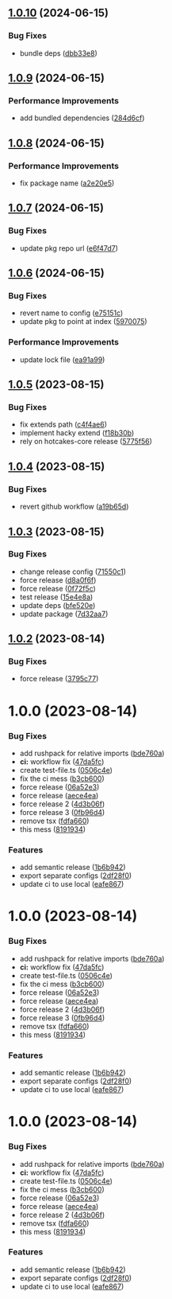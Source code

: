 ## [1.0.10](https://github.com/crealgo/hotcakes-eslint-config/compare/v1.0.9...v1.0.10) (2024-06-15)


### Bug Fixes

* bundle deps ([dbb33e8](https://github.com/crealgo/hotcakes-eslint-config/commit/dbb33e8dd007a8f6ef7c16ab50f1bad29378f75f))

## [1.0.9](https://github.com/crealgo/hotcakes-eslint-config/compare/v1.0.8...v1.0.9) (2024-06-15)


### Performance Improvements

* add bundled dependencies ([284d6cf](https://github.com/crealgo/hotcakes-eslint-config/commit/284d6cf49311e9bd7409f9340b6a4f9cc20df687))

## [1.0.8](https://github.com/crealgo/hotcakes-eslint-config/compare/v1.0.7...v1.0.8) (2024-06-15)


### Performance Improvements

* fix package name ([a2e20e5](https://github.com/crealgo/hotcakes-eslint-config/commit/a2e20e59d7eb78fe44111ad6366e7a1594b10cc9))

## [1.0.7](https://github.com/crealgo/hotcakes-eslint-config/compare/v1.0.6...v1.0.7) (2024-06-15)


### Bug Fixes

* update pkg repo url ([e6f47d7](https://github.com/crealgo/hotcakes-eslint-config/commit/e6f47d7f9e6eba70a624bb79df0d209efba36f95))

## [1.0.6](https://github.com/crealgo/hotcakes-eslint-config/compare/v1.0.5...v1.0.6) (2024-06-15)


### Bug Fixes

* revert name to config ([e75151c](https://github.com/crealgo/hotcakes-eslint-config/commit/e75151c15b693f3e91e348017aa686475b9307bc))
* update pkg to point at index ([5970075](https://github.com/crealgo/hotcakes-eslint-config/commit/5970075320fcfd23a0382f0a6f20d36381460fb5))


### Performance Improvements

* update lock file ([ea91a99](https://github.com/crealgo/hotcakes-eslint-config/commit/ea91a99ed83bf762cb183997db5c019fc3111ee2))

## [1.0.5](https://github.com/crealgo/hotcakes-eslint-config/compare/v1.0.4...v1.0.5) (2023-08-15)


### Bug Fixes

* fix extends path ([c4f4ae6](https://github.com/crealgo/hotcakes-eslint-config/commit/c4f4ae64c1dfb3088ce5833d725f26a6dfb81b46))
* implement hacky extend ([f18b30b](https://github.com/crealgo/hotcakes-eslint-config/commit/f18b30bee3021b497e5e45ab611b80b8185780bd))
* rely on hotcakes-core release ([5775f56](https://github.com/crealgo/hotcakes-eslint-config/commit/5775f56bc0fdb7f99f71267beae993b883860f2d))

## [1.0.4](https://github.com/crealgo/hotcakes-eslint-config/compare/v1.0.3...v1.0.4) (2023-08-15)


### Bug Fixes

* revert github workflow ([a19b65d](https://github.com/crealgo/hotcakes-eslint-config/commit/a19b65d3ade97e3cdc7053e8abda58f868e079b9))

## [1.0.3](https://github.com/crealgo/hotcakes-eslint-config/compare/v1.0.2...v1.0.3) (2023-08-15)


### Bug Fixes

* change release config ([71550c1](https://github.com/crealgo/hotcakes-eslint-config/commit/71550c1bf730f182f2f67668f096e85fa0612a88))
* force release ([d8a0f6f](https://github.com/crealgo/hotcakes-eslint-config/commit/d8a0f6f6e62f2fcdcc585a960fa4f48957bd31cb))
* force release ([0f72f5c](https://github.com/crealgo/hotcakes-eslint-config/commit/0f72f5c87bc017b85dcac05d307fc58f3fc5fe67))
* test release ([15e4e8a](https://github.com/crealgo/hotcakes-eslint-config/commit/15e4e8a64eed7365f80db70c10fe09ccbfc57c4f))
* update deps ([bfe520e](https://github.com/crealgo/hotcakes-eslint-config/commit/bfe520e7ffdb52efc8d9978f098b0e5f3041847c))
* update package ([7d32aa7](https://github.com/crealgo/hotcakes-eslint-config/commit/7d32aa72d13d66d3e1a02a3ffd214e1171e63a46))

## [1.0.2](https://github.com/crealgo/hotcakes-eslint-config/compare/v1.0.1...v1.0.2) (2023-08-14)


### Bug Fixes

* force release ([3795c77](https://github.com/crealgo/hotcakes-eslint-config/commit/3795c779a9359c98e377b4b68adf04bf7d5c8d4d))

# 1.0.0 (2023-08-14)


### Bug Fixes

* add rushpack for relative imports ([bde760a](https://github.com/crealgo/hotcakes-eslint-config/commit/bde760ab726f9107c599ccc4be437c13093b7523))
* **ci:** workflow fix ([47da5fc](https://github.com/crealgo/hotcakes-eslint-config/commit/47da5fcb80412025fe016fe8d33644dba7c55e49))
* create test-file.ts ([0506c4e](https://github.com/crealgo/hotcakes-eslint-config/commit/0506c4edebeb7b2eb65390db517169df7121fd84))
* fix the ci mess ([b3cb600](https://github.com/crealgo/hotcakes-eslint-config/commit/b3cb600b1d84bf2ae44d708d65d9b34dd993c475))
* force release ([06a52e3](https://github.com/crealgo/hotcakes-eslint-config/commit/06a52e3a5dcaef8843fa4a48e88ed53d301c9a5e))
* force release ([aece4ea](https://github.com/crealgo/hotcakes-eslint-config/commit/aece4eabab6e38a74559f0aecfda115c947ac86b))
* force release 2 ([4d3b06f](https://github.com/crealgo/hotcakes-eslint-config/commit/4d3b06feae478228c0677c2b92721df986552c0f))
* force release 3 ([0fb96d4](https://github.com/crealgo/hotcakes-eslint-config/commit/0fb96d409d07ac88c235d18cf84dd9c4277a27f0))
* remove tsx ([fdfa660](https://github.com/crealgo/hotcakes-eslint-config/commit/fdfa660a2d18a4dde041b11acfa72b0da9d66031))
* this mess ([8191934](https://github.com/crealgo/hotcakes-eslint-config/commit/81919349595a32629f21cbd4b24a274c12be4dc2))


### Features

* add semantic release ([1b6b942](https://github.com/crealgo/hotcakes-eslint-config/commit/1b6b942e389beedaffe9e878edf136c6be3889ab))
* export separate configs ([2df28f0](https://github.com/crealgo/hotcakes-eslint-config/commit/2df28f032e68f165963d720be29f9609a1645293))
* update ci to use local ([eafe867](https://github.com/crealgo/hotcakes-eslint-config/commit/eafe8678243ee63683398c694ed9d8c313effdac))

# 1.0.0 (2023-08-14)


### Bug Fixes

* add rushpack for relative imports ([bde760a](https://github.com/crealgo/hotcakes-eslint-config/commit/bde760ab726f9107c599ccc4be437c13093b7523))
* **ci:** workflow fix ([47da5fc](https://github.com/crealgo/hotcakes-eslint-config/commit/47da5fcb80412025fe016fe8d33644dba7c55e49))
* create test-file.ts ([0506c4e](https://github.com/crealgo/hotcakes-eslint-config/commit/0506c4edebeb7b2eb65390db517169df7121fd84))
* fix the ci mess ([b3cb600](https://github.com/crealgo/hotcakes-eslint-config/commit/b3cb600b1d84bf2ae44d708d65d9b34dd993c475))
* force release ([06a52e3](https://github.com/crealgo/hotcakes-eslint-config/commit/06a52e3a5dcaef8843fa4a48e88ed53d301c9a5e))
* force release ([aece4ea](https://github.com/crealgo/hotcakes-eslint-config/commit/aece4eabab6e38a74559f0aecfda115c947ac86b))
* force release 2 ([4d3b06f](https://github.com/crealgo/hotcakes-eslint-config/commit/4d3b06feae478228c0677c2b92721df986552c0f))
* force release 3 ([0fb96d4](https://github.com/crealgo/hotcakes-eslint-config/commit/0fb96d409d07ac88c235d18cf84dd9c4277a27f0))
* remove tsx ([fdfa660](https://github.com/crealgo/hotcakes-eslint-config/commit/fdfa660a2d18a4dde041b11acfa72b0da9d66031))
* this mess ([8191934](https://github.com/crealgo/hotcakes-eslint-config/commit/81919349595a32629f21cbd4b24a274c12be4dc2))


### Features

* add semantic release ([1b6b942](https://github.com/crealgo/hotcakes-eslint-config/commit/1b6b942e389beedaffe9e878edf136c6be3889ab))
* export separate configs ([2df28f0](https://github.com/crealgo/hotcakes-eslint-config/commit/2df28f032e68f165963d720be29f9609a1645293))
* update ci to use local ([eafe867](https://github.com/crealgo/hotcakes-eslint-config/commit/eafe8678243ee63683398c694ed9d8c313effdac))

# 1.0.0 (2023-08-14)


### Bug Fixes

* add rushpack for relative imports ([bde760a](https://github.com/crealgo/hotcakes-eslint-config/commit/bde760ab726f9107c599ccc4be437c13093b7523))
* **ci:** workflow fix ([47da5fc](https://github.com/crealgo/hotcakes-eslint-config/commit/47da5fcb80412025fe016fe8d33644dba7c55e49))
* create test-file.ts ([0506c4e](https://github.com/crealgo/hotcakes-eslint-config/commit/0506c4edebeb7b2eb65390db517169df7121fd84))
* fix the ci mess ([b3cb600](https://github.com/crealgo/hotcakes-eslint-config/commit/b3cb600b1d84bf2ae44d708d65d9b34dd993c475))
* force release ([06a52e3](https://github.com/crealgo/hotcakes-eslint-config/commit/06a52e3a5dcaef8843fa4a48e88ed53d301c9a5e))
* force release ([aece4ea](https://github.com/crealgo/hotcakes-eslint-config/commit/aece4eabab6e38a74559f0aecfda115c947ac86b))
* force release 2 ([4d3b06f](https://github.com/crealgo/hotcakes-eslint-config/commit/4d3b06feae478228c0677c2b92721df986552c0f))
* remove tsx ([fdfa660](https://github.com/crealgo/hotcakes-eslint-config/commit/fdfa660a2d18a4dde041b11acfa72b0da9d66031))
* this mess ([8191934](https://github.com/crealgo/hotcakes-eslint-config/commit/81919349595a32629f21cbd4b24a274c12be4dc2))


### Features

* add semantic release ([1b6b942](https://github.com/crealgo/hotcakes-eslint-config/commit/1b6b942e389beedaffe9e878edf136c6be3889ab))
* export separate configs ([2df28f0](https://github.com/crealgo/hotcakes-eslint-config/commit/2df28f032e68f165963d720be29f9609a1645293))
* update ci to use local ([eafe867](https://github.com/crealgo/hotcakes-eslint-config/commit/eafe8678243ee63683398c694ed9d8c313effdac))
